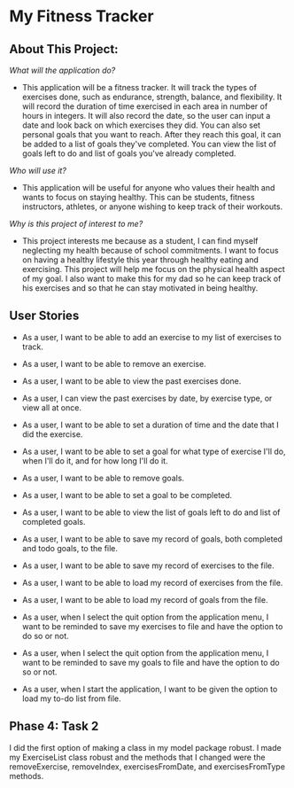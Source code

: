 # **My Fitness Tracker**

## **About This Project:**

*What will the application do?*
- This application will be a fitness tracker. It will track the types of exercises done, such as endurance, strength, 
balance, and flexibility. It will record the duration of time exercised in each area in number of hours in integers. 
It will also record the date, so the user can input a date and look back on which exercises they did. You can also set 
personal goals that you want to reach. After they reach this goal, it can be added to 
a list of goals they've completed. You can view the list of goals left to do and list of goals you've already completed.

*Who will use it?*
- This application will be useful for anyone who values their health and wants to focus on staying healthy. This can be 
students, fitness instructors, athletes, or anyone wishing to keep track of their workouts.

*Why is this project of interest to me?*
- This project interests me because as a student, I can find myself neglecting my health because of school commitments. 
I want to focus on having a healthy lifestyle this year through healthy eating and exercising. This project will help me
 focus on the physical health aspect of my goal. I also want to make this for my dad so he can keep track of his 
 exercises and so that he can stay motivated in being healthy.

## **User Stories**

- As a user, I want to be able to add an exercise to my list of exercises to track.
- As a user, I want to be able to remove an exercise.
- As a user, I want to be able to view the past exercises done.
- As a user, I can view the past exercises by date, by exercise type, or view all at once.
- As a user, I want to be able to set a duration of time and the date that I did the exercise.
- As a user, I want to be able to set a goal for what type of exercise I'll do, when I'll do it, and for how long I'll 
do it.
- As a user, I want to be able to remove goals.
- As a user, I want to be able to set a goal to be completed.
- As a user, I want to be able to view the list of goals left to do and list of completed goals.

- As a user, I want to be able to save my record of goals, both completed and todo goals, to the file.
- As a user, I want to be able to save my record of exercises to the file.
- As a user, I want to be able to load my record of exercises from the file.
- As a user, I want to be able to load my record of goals from the file.
- As a user, when I select the quit option from the application menu, I want to be reminded to save my exercises to 
file and have the option to do so or not.
- As a user, when I select the quit option from the application menu, I want to be reminded to save my goals to 
file and have the option to do so or not.
- As a user, when I start the application, I want to be given the option to load my to-do list from file.

## **Phase 4: Task 2** ##
I did the first option of making a class in my model package robust. I made my ExerciseList class robust and the 
methods that I changed were the removeExercise, removeIndex, exercisesFromDate, and exercisesFromType methods.



 